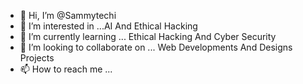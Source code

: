 - 👋 Hi, I’m @Sammytechi
- 👀 I’m interested in ...AI And Ethical Hacking
- 🌱 I’m currently learning ... Ethical Hacking And Cyber Security
- 💞️ I’m looking to collaborate on ... Web Developments And Designs Projects
- 📫 How to reach me ...

<!---
Sammytechi/Sammytechi is a ✨ special ✨ repository because its `README.md` (this file) appears on your GitHub profile.
You can click the Preview link to take a look at your changes.
--->
